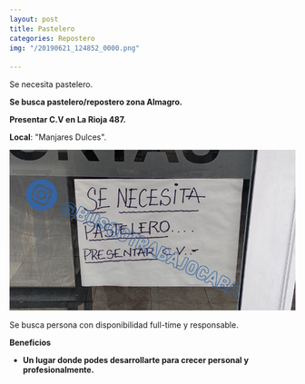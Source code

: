 ```yaml
---
layout: post
title: Pastelero
categories: Repostero
img: "/20190621_124852_0000.png"

---
```

Se necesita pastelero.

**Se busca pastelero/repostero zona Almagro.**

**Presentar C.V en La Rioja 487.** 

**Local**: "Manjares Dulces".

![](/images/Adobe_Post_20190621_133330.png)

Se busca persona con disponibilidad full-time y responsable.

**Beneficios**

* **Un lugar donde podes desarrollarte para crecer personal y profesionalmente.**